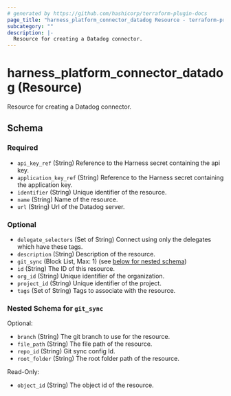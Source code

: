 ```yaml
---
# generated by https://github.com/hashicorp/terraform-plugin-docs
page_title: "harness_platform_connector_datadog Resource - terraform-provider-harness"
subcategory: ""
description: |-
  Resource for creating a Datadog connector.
---
```


# harness_platform_connector_datadog (Resource)

Resource for creating a Datadog connector.



<!-- schema generated by tfplugindocs -->
## Schema

### Required

- `api_key_ref` (String) Reference to the Harness secret containing the api key.
- `application_key_ref` (String) Reference to the Harness secret containing the application key.
- `identifier` (String) Unique identifier of the resource.
- `name` (String) Name of the resource.
- `url` (String) Url of the Datadog server.

### Optional

- `delegate_selectors` (Set of String) Connect using only the delegates which have these tags.
- `description` (String) Description of the resource.
- `git_sync` (Block List, Max: 1) (see [below for nested schema](#nestedblock--git_sync))
- `id` (String) The ID of this resource.
- `org_id` (String) Unique identifier of the organization.
- `project_id` (String) Unique identifier of the project.
- `tags` (Set of String) Tags to associate with the resource.

<a id="nestedblock--git_sync"></a>
### Nested Schema for `git_sync`

Optional:

- `branch` (String) The git branch to use for the resource.
- `file_path` (String) The file path of the resource.
- `repo_id` (String) Git sync config Id.
- `root_folder` (String) The root folder path of the resource.

Read-Only:

- `object_id` (String) The object id of the resource.



